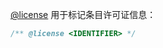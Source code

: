 [@license](http://usejsdoc.org/tags-license.html) 用于标记条目许可证信息：

```js
/** @license <IDENTIFIER> */
```
